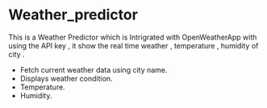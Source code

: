 # Weather_predictor
This is a Weather Predictor which is Intrigrated with OpenWeatherApp with using the API key , it show the real time weather , temperature  , humidity of city . 
- Fetch current weather data using city name.
- Displays weather condition.
- Temperature.
- Humidity.
